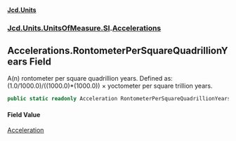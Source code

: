 #### [Jcd.Units](index.md 'index')
### [Jcd.Units.UnitsOfMeasure.SI](Jcd.Units.UnitsOfMeasure.SI.md 'Jcd.Units.UnitsOfMeasure.SI').[Accelerations](Accelerations.md 'Jcd.Units.UnitsOfMeasure.SI.Accelerations')

## Accelerations.RontometerPerSquareQuadrillionYears Field

A(n) rontometer per square quadrillion years. Defined as: (1.0/1000.0)/((1000.0)*(1000.0)) × yoctometer per square trillion years.

```csharp
public static readonly Acceleration RontometerPerSquareQuadrillionYears;
```

#### Field Value
[Acceleration](Acceleration.md 'Jcd.Units.UnitTypes.Acceleration')